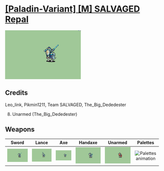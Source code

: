 # [\[Paladin-Variant\] \[M\] SALVAGED Repal](./)

<img src="./1.%20Sword/Sword_000.png" alt="[Paladin-Variant] [M] SALVAGED Repal standing" />

## Credits

Leo_link, Pikmin1211, Team SALVAGED, The_Big_Dededester

8. Unarmed (The_Big_Dededester)

## Weapons


|Sword |Lance |Axe |Handaxe |Unarmed |Palettes |
|  :---: | :---: | :---: | :---: | :---: | :---: |
| <img alt="Sword animation" src="./1.%20Sword/Sword.gif" /> | <img alt="Lance animation" src="./2.%20Lance/Lance.gif" /> | <img alt="Axe animation" src="./3.%20Axe/Axe.gif" /> | <img alt="Handaxe animation" src="./4.%20Handaxe/Handaxe.gif" /> | <img alt="Unarmed animation" src="./8.%20Unarmed/Unarmed.gif" /> | <img alt="Palettes animation" src="./Palettes/Palettes.gif" /> |
